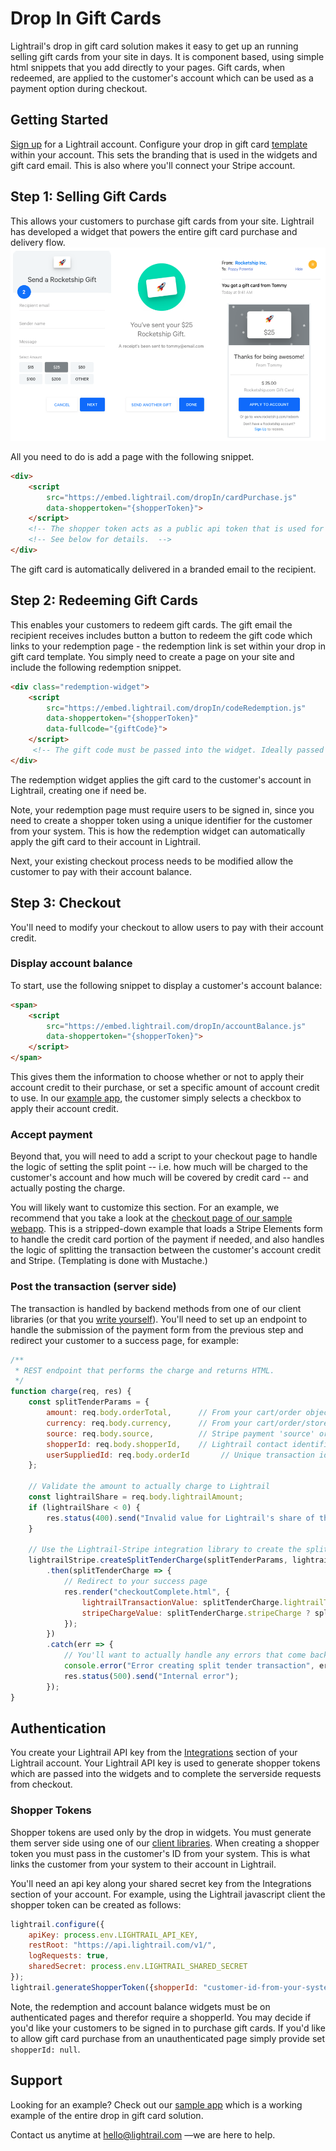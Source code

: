 # Drop In Gift Cards
Lightrail's drop in gift card solution makes it easy to get up an running selling gift cards from your site in days. 
It is component based, using simple html snippets that you add directly to your pages.
Gift cards, when redeemed, are applied to the customer's account which can be used as a payment option during checkout. 

## Getting Started
[Sign up](https://www.lightrail.com/app/#/register) for a Lightrail account. Configure your drop in gift card [template](https://www.lightrail.com/app/#/cards/template) within your account. 
This sets the branding that is used in the widgets and gift card email. This is also where you'll connect your Stripe account. 

## Step 1: Selling Gift Cards
This allows your customers to purchase gift cards from your site. 
Lightrail has developed a widget that powers the entire gift card purchase and delivery flow. 
![Gift card purchase widget](assets/purchase-widget.png)

All you need to do is add a page with the following snippet.  
```html
<div>
    <script 
        src="https://embed.lightrail.com/dropIn/cardPurchase.js"
        data-shoppertoken="{shopperToken}"> 
    </script>
    <!-- The shopper token acts as a public api token that is used for issuing the gift card. -->
    <!-- See below for details.  -->
</div>
```
The gift card is automatically delivered in a branded email to the recipient.

## Step 2: Redeeming Gift Cards
This enables your customers to redeem gift cards. 
The gift email the recipient receives includes button a button to redeem the gift code which links to your redemption page - the redemption link is set within your drop in gift card template.
You simply need to create a page on your site and include the following redemption snippet.
```html
<div class="redemption-widget">
    <script
        src="https://embed.lightrail.com/dropIn/codeRedemption.js"
        data-shoppertoken="{shopperToken}"
        data-fullcode="{giftCode}">
    </script>
     <!-- The gift code must be passed into the widget. Ideally passed automatically from the url. -->
</div>
``` 
The redemption widget applies the gift card to the customer's account in Lightrail, creating one if need be.  

Note, your redemption page must require users to be signed in, since you need to create a shopper token using a unique identifier for the customer from your system. 
This is how the redemption widget can automatically apply the gift card to their account in Lightrail.
 
Next, your existing checkout process needs to be modified allow the customer to pay with their account balance.

## Step 3: Checkout
You'll need to modify your checkout to allow users to pay with their account credit.

### Display account balance
To start, use the following snippet to display a customer's account balance:
```html
<span>
    <script
        src="https://embed.lightrail.com/dropIn/accountBalance.js"
        data-shoppertoken="{shopperToken}">    
    </script>
</span>
```
This gives them the information to choose whether or not to apply their account credit to their purchase, or set a specific amount of account credit to use. In our [example app](https://github.com/Giftbit/stripe-integration-sample-webapp/blob/master/shared/views/checkout.html), the customer simply selects a checkbox to apply their account credit.

### Accept payment
Beyond that, you will need to add a script to your checkout page to handle the logic of setting the split point -- i.e. how much will be charged to the customer's account and how much will be covered by credit card -- and actually posting the charge.

You will likely want to customize this section. For an example, we recommend that you take a look at the [checkout page of our sample webapp](https://github.com/Giftbit/stripe-integration-sample-webapp/blob/master/shared/views/checkout.html#L62). This is a stripped-down example that loads a Stripe Elements form to handle the credit card portion of the payment if needed, and also handles the logic of splitting the transaction between the customer's account credit and Stripe. (Templating is done with Mustache.)

### Post the transaction (server side)
The transaction is handled by backend methods from one of our client libraries (or that you [write yourself](https://github.com/Giftbit/Lightrail-API-Docs/blob/drop-in-gift-cards/use-cases/stripe-split.md)). You'll need to set up an endpoint to handle the submission of the payment form from the previous step and redirect your customer to a success page, for example:

```javascript
/**
 * REST endpoint that performs the charge and returns HTML.
 */
function charge(req, res) {
    const splitTenderParams = {
        amount: req.body.orderTotal,      // From your cart/order object
        currency: req.body.currency,      // From your cart/order/store config
        source: req.body.source,          // Stripe payment 'source' or 'customer'
        shopperId: req.body.shopperId,    // Lightrail contact identifier; see below
        userSuppliedId: req.body.orderId       // Unique transaction identifier for idempotency
    };

    // Validate the amount to actually charge to Lightrail
    const lightrailShare = req.body.lightrailAmount;
    if (lightrailShare < 0) {
        res.status(400).send("Invalid value for Lightrail's share of the transaction");
    }

    // Use the Lightrail-Stripe integration library to create the split tender charge
    lightrailStripe.createSplitTenderCharge(splitTenderParams, lightrailShare, stripe)
        .then(splitTenderCharge => {
            // Redirect to your success page
            res.render("checkoutComplete.html", {
                lightrailTransactionValue: splitTenderCharge.lightrailTransaction ? splitTenderCharge.lightrailTransaction.value / -100 : 0,
                stripeChargeValue: splitTenderCharge.stripeCharge ? splitTenderCharge.stripeCharge.amount / 100 : 0
            });
        })
        .catch(err => {
            // You'll want to actually handle any errors that come back
            console.error("Error creating split tender transaction", err);
            res.status(500).send("Internal error");
        });
}
```

## Authentication
You create your Lightrail API key from the [Integrations](```https://www.lightrail.com/app/#/account/api) section of your Lightrail account.
Your Lightrail API key is used to generate shopper tokens which are passed into the widgets and to complete the serverside requests from checkout.  

### Shopper Tokens
Shopper tokens are used only by the drop in widgets. You must generate them server side using one of our [client libraries](https://github.com/Giftbit/Lightrail-API-Docs/blob/docs/client-libraries.md).
When creating a shopper token you must pass in the customer's ID from your system. 
This is what links the customer from your system to their account in Lightrail.  

You'll need an api key along your shared secret key from the Integrations section of your account.
For example, using the Lightrail javascript client the shopper token can be created as follows: 
```javascript
lightrail.configure({
    apiKey: process.env.LIGHTRAIL_API_KEY,
    restRoot: "https://api.lightrail.com/v1/",
    logRequests: true,
    sharedSecret: process.env.LIGHTRAIL_SHARED_SECRET
});
lightrail.generateShopperToken({shopperId: "customer-id-from-your-system"})
```
Note, the redemption and account balance widgets must be on authenticated pages and therefor require a shopperId. 
You may decide if you'd like your customers to be signed in to purchase gift cards. 
If you'd like to allow gift card purchase from an unauthenticated page simply provide set `shopperId: null`.

## Support
Looking for an example? Check out our [sample app](https://github.com/Giftbit/stripe-integration-sample-webapp) which is a working example of the entire drop in gift card solution.

Contact us anytime at hello@lightrail.com —we are here to help.
